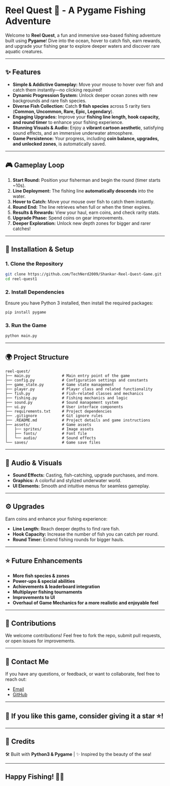 # Reel Quest 🎣 - A Pygame Fishing Adventure

Welcome to **Reel Quest**, a fun and immersive sea-based fishing adventure built using **Pygame**! Dive into the ocean, hover to catch fish, earn rewards, and upgrade your fishing gear to explore deeper waters and discover rare aquatic creatures.

---

## ✨ Features

- **Simple & Addictive Gameplay:** Move your mouse to hover over fish and catch them instantly—no clicking required!
- **Dynamic Progression System:** Unlock deeper ocean zones with new backgrounds and rare fish species.
- **Diverse Fish Collection:** Catch **9 fish species** across 5 rarity tiers (**Common, Uncommon, Rare, Epic, Legendary**).
- **Engaging Upgrades:** Improve your **fishing line length, hook capacity, and round timer** to enhance your fishing experience.
- **Stunning Visuals & Audio:** Enjoy a **vibrant cartoon aesthetic**, satisfying sound effects, and an immersive underwater atmosphere.
- **Game Persistence:** Your progress, including **coin balance, upgrades, and unlocked zones**, is automatically saved.

---

## 🎮 Gameplay Loop

1. **Start Round:** Position your fisherman and begin the round (timer starts \~10s).
2. **Line Deployment:** The fishing line **automatically descends** into the water.
3. **Hover to Catch:** Move your mouse over fish to catch them instantly.
4. **Round End:** The line retrieves when full or when the timer expires.
5. **Results & Rewards:** View your haul, earn coins, and check rarity stats.
6. **Upgrade Phase:** Spend coins on gear improvements.
7. **Deeper Exploration:** Unlock new depth zones for bigger and rarer catches!

---

## 🔧 Installation & Setup

### 1. Clone the Repository

```sh
git clone https://github.com/TechNerd2009/Shankar-Reel-Quest-Game.git
cd reel-quest1
```

### 2. Install Dependencies

Ensure you have Python 3 installed, then install the required packages:

```sh
pip install pygame
```

### 3. Run the Game

```sh
python main.py
```

---

## 🌍 Project Structure

```
reel-quest/
├── main.py              # Main entry point of the game
├── config.py            # Configuration settings and constants
├── game_state.py        # Game state management
├── player.py            # Player class and related functionality
├── fish.py              # Fish-related classes and mechanics
├── fishing.py           # Fishing mechanics and logic
├── sound.py             # Sound management system
├── ui.py                # User interface components
├── requirements.txt     # Project dependencies
├── .gitignore           # Git ignore rules
├── .README.md           # Project details and game instructions
├── assets/              # Game assets
│   ├── sprites/         # Image assets
│   ├── fonts/           # Font file
│   └── audio/           # Sound effects
└── saves/               # Game save files
```

---

## 🎵 Audio & Visuals

- **Sound Effects:** Casting, fish-catching, upgrade purchases, and more.
- **Graphics:** A colorful and stylized underwater world.
- **UI Elements:** Smooth and intuitive menus for seamless gameplay.

---

## ⚙️ Upgrades

Earn coins and enhance your fishing experience:

- **Line Length:** Reach deeper depths to find rare fish.
- **Hook Capacity:** Increase the number of fish you can catch per round.
- **Round Timer:** Extend fishing rounds for bigger hauls.

---

## ⭐ Future Enhancements

- **More fish species & zones**
- **Power-ups & special abilities**
- **Achievements & leaderboard integration**
- **Multiplayer fishing tournaments**
- **Improvements to UI**
- **Overhaul of Game Mechanics for a more realistic and enjoyable feel**

---

## 💎 Contributions

We welcome contributions! Feel free to fork the repo, submit pull requests, or open issues for improvements.

---

## 📩 Contact Me

If you have any questions, or feedback, or want to collaborate, feel free to reach out:
- [Email](krishnamurthyshankar9@gmail.com)
- [GitHub](github.com/TechNerd2009)

---

## 🎉 If you like this game, consider giving it a star ⭐!

---

## 🌟 Credits

🛠 Built with **Python3 & Pygame**  |  ✨ Inspired by the beauty of the sea!

---

## Happy Fishing! 🎣🌊
